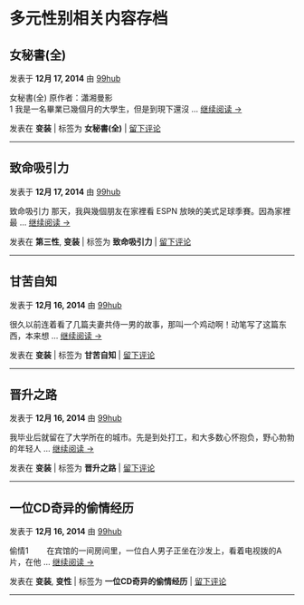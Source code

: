 # 多元性别相关内容存档

## 女秘書(全)

发表于 **12月 17, 2014** 由 [99hub](https://99hub.wordpress.com/author/99hub/)

女秘書(全) 原作者：瀟湘曼影  
1 我是一名畢業已幾個月的大學生，但是到現下還沒 … [继续阅读 →](https://99hub.wordpress.com/2014/12/17/%e5%a5%b3%e7%a7%98%e6%9b%b8%e5%85%a8/)

发表在 **变装** | 标签为 **女秘書(全)** | [留下评论](https://99hub.wordpress.com/2014/12/17/%e5%a5%b3%e7%a7%98%e6%9b%b8%e5%85%a8/#respond)

---

## 致命吸引力

发表于 **12月 17, 2014** 由 [99hub](https://99hub.wordpress.com/author/99hub/)

致命吸引力 那天，我與幾個朋友在家裡看 ESPN 放映的美式足球季賽。因為家裡最 … [继续阅读 →](https://99hub.wordpress.com/2014/12/17/%e8%87%b4%e5%91%bd%e5%90%b8%e5%bc%95%e5%8a%9b/)

发表在 **第三性**, **变装** | 标签为 **致命吸引力** | [留下评论](https://99hub.wordpress.com/2014/12/17/%e8%87%b4%e5%91%bd%e5%90%b8%e5%bc%95%e5%8a%9b/#respond)

---

## 甘苦自知

发表于 **12月 16, 2014** 由 [99hub](https://99hub.wordpress.com/author/99hub/)

很久以前连着看了几篇夫妻共侍一男的故事，那叫一个鸡动啊！动笔写了这篇东西，本来想 … [继续阅读 →](https://99hub.wordpress.com/2014/12/16/%e7%94%98%e8%8b%a6%e8%87%aa%e7%9f%a5/)

发表在 **变装** | 标签为 **甘苦自知** | [留下评论](https://99hub.wordpress.com/2014/12/16/%e7%94%98%e8%8b%a6%e8%87%aa%e7%9f%a5/#respond)

---

## 晋升之路

发表于 **12月 16, 2014** 由 [99hub](https://99hub.wordpress.com/author/99hub/)

我毕业后就留在了大学所在的城市。先是到处打工，和大多数心怀抱负，野心勃勃的年轻人 … [继续阅读 →](https://99hub.wordpress.com/2014/12/16/%e6%99%8b%e5%8d%87%e4%b9%8b%e8%b7%af/)

发表在 **变装** | 标签为 **晋升之路** | [留下评论](https://99hub.wordpress.com/2014/12/16/%e6%99%8b%e5%8d%87%e4%b9%8b%e8%b7%af/#respond)

---

## 一位CD奇异的偷情经历

发表于 **12月 16, 2014** 由 [99hub](https://99hub.wordpress.com/author/99hub/)

偷情1 　　在宾馆的一间房间里，一位白人男子正坐在沙发上，看着电视拨的A片，在他 … [继续阅读 →](https://99hub.wordpress.com/2014/12/16/%e4%b8%80%e4%bd%8dcd%e5%a5%87%e5%bc%82%e7%9a%84%e5%81%b7%e6%83%85%e7%bb%8f%e5%8e%86/)

发表在 **变装**, **变性** | 标签为 **一位CD奇异的偷情经历** | [留下评论](https://99hub.wordpress.com/2014/12/16/%e4%b8%80%e4%bd%8dcd%e5%a5%87%e5%bc%82%e7%9a%84%e5%81%b7%e6%83%85%e7%bb%8f%e5%8e%86/#respond)

---